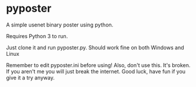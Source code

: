 pyposter
========

A simple usenet binary poster using python.

Requires Python 3 to run.

Just clone it and run pyposter.py. Should work fine on both Windows and Linux

Remember to edit pyposter.ini before using!
Also, don't use this. It's broken. If you aren't me you will just break the internet.
Good luck, have fun if you give it a try anyway.
